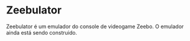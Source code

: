 # Zeebulator
Zeebulator é um emulador do console de videogame Zeebo.
O emulador ainda está sendo construido.
